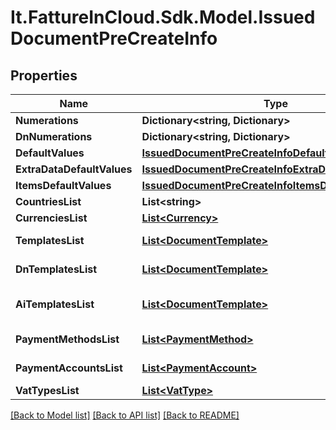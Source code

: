 # It.FattureInCloud.Sdk.Model.IssuedDocumentPreCreateInfo

## Properties

Name | Type | Description | Notes
------------ | ------------- | ------------- | -------------
**Numerations** | **Dictionary&lt;string, Dictionary&gt;** |  | [optional] 
**DnNumerations** | **Dictionary&lt;string, Dictionary&gt;** |  | [optional] 
**DefaultValues** | [**IssuedDocumentPreCreateInfoDefaultValues**](IssuedDocumentPreCreateInfoDefaultValues.md) |  | [optional] 
**ExtraDataDefaultValues** | [**IssuedDocumentPreCreateInfoExtraDataDefaultValues**](IssuedDocumentPreCreateInfoExtraDataDefaultValues.md) |  | [optional] 
**ItemsDefaultValues** | [**IssuedDocumentPreCreateInfoItemsDefaultValues**](IssuedDocumentPreCreateInfoItemsDefaultValues.md) |  | [optional] 
**CountriesList** | **List&lt;string&gt;** | Countries list. | [optional] 
**CurrenciesList** | [**List&lt;Currency&gt;**](Currency.md) | Currencies list. | [optional] 
**TemplatesList** | [**List&lt;DocumentTemplate&gt;**](DocumentTemplate.md) | Document templates list. | [optional] 
**DnTemplatesList** | [**List&lt;DocumentTemplate&gt;**](DocumentTemplate.md) | Delivery note templates list. | [optional] 
**AiTemplatesList** | [**List&lt;DocumentTemplate&gt;**](DocumentTemplate.md) | Accompanying invoice templates list. | [optional] 
**PaymentMethodsList** | [**List&lt;PaymentMethod&gt;**](PaymentMethod.md) | Payment methods list. | [optional] 
**PaymentAccountsList** | [**List&lt;PaymentAccount&gt;**](PaymentAccount.md) | Payment accounts list. | [optional] 
**VatTypesList** | [**List&lt;VatType&gt;**](VatType.md) | Vat types list. | [optional] 

[[Back to Model list]](../README.md#documentation-for-models) [[Back to API list]](../README.md#documentation-for-api-endpoints) [[Back to README]](../README.md)

